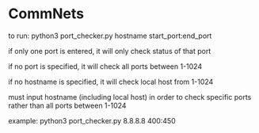 # CommNets

to run:
python3 port_checker.py hostname start_port:end_port

if only one port is entered, it will only check status of that port

if no port is specified, it will check all ports between 1-1024

if no hostname is specified, it will check local host from 1-1024

must input hostname (including local host) in order to check specific ports rather than all ports between 1-1024

example: python3 port_checker.py 8.8.8.8 400:450
